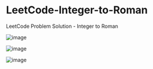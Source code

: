 # LeetCode-Integer-to-Roman
LeetCode Problem Solution - Integer to Roman

![image](https://user-images.githubusercontent.com/87309254/179058663-5b66ce9c-31e5-4fc3-8b34-fb9a04783822.png)

![image](https://user-images.githubusercontent.com/87309254/179058333-f2b7e540-dc1c-4b66-8527-d2ea2e335d50.png)

![image](https://user-images.githubusercontent.com/87309254/179058408-a67e7cdf-2701-4aa9-8e4c-42e7407c5f7b.png)
